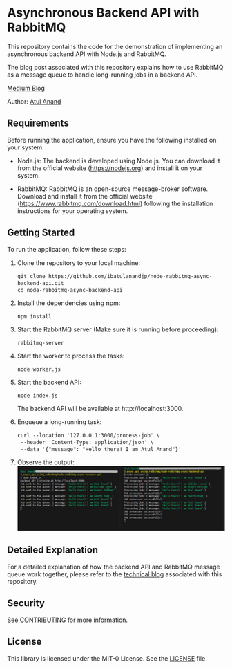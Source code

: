 # Asynchronous Backend API with RabbitMQ

This repository contains the code for the demonstration of implementing an asynchronous backend API with Node.js and RabbitMQ. 

The blog post associated with this repository explains how to use RabbitMQ as a message queue to handle long-running jobs in a backend API.

[Medium Blog](https://ibatulanand.medium.com/enhancing-api-responsiveness-leveraging-rabbitmq-to-introduce-asynchronous-processing-in-node-js-23a522ace93d)

Author: [Atul Anand](https://www.linkedin.com/in/ibatulanand/)


## Requirements
Before running the application, ensure you have the following installed on your system:

* Node.js: The backend is developed using Node.js. You can download it from the official website (https://nodejs.org) and install it on your system.

* RabbitMQ: RabbitMQ is an open-source message-broker software. Download and install it from the official website (https://www.rabbitmq.com/download.html) following the installation instructions for your operating system.


## Getting Started

To run the application, follow these steps:

1. Clone the repository to your local machine:
   ```
   git clone https://github.com/ibatulanandjp/node-rabbitmq-async-backend-api.git
   cd node-rabbitmq-async-backend-api
   ```

2. Install the dependencies using npm:
   ```
   npm install
   ```

3. Start the RabbitMQ server (Make sure it is running before proceeding):
   ```
   rabbitmq-server
   ```

4. Start the worker to process the tasks:
   ```
   node worker.js
   ```

5. Start the backend API:
   ```
   node index.js
   ```
   The backend API will be available at http://localhost:3000.

6. Enqueue a long-running task:
   ```
   curl --location '127.0.0.1:3000/process-job' \
    --header 'Content-Type: application/json' \
    --data '{"message": "Hello there! I am Atul Anand"}'
   ```

7. Observe the output:
   ![cli-output-producer-consumer](./assets/images/cli-output-producer-consumer.png)


## Detailed Explanation
For a detailed explanation of how the backend API and RabbitMQ message queue work together, please refer to the [technical blog]("https://ibatulanand.medium.com/enhancing-api-responsiveness-leveraging-rabbitmq-to-introduce-asynchronous-processing-in-node-js-23a522ace93d") associated with this repository.


## Security
See [CONTRIBUTING](CONTRIBUTING.md) for more information. 

## License
This library is licensed under the MIT-0 License. See the [LICENSE](LICENSE) file.